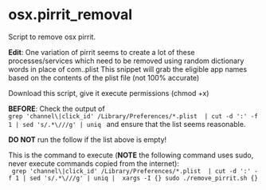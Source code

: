 # osx.pirrit_removal
Script to remove osx pirrit.


**Edit**: One variation of pirrit seems to create a lot of these processes/services which need to be removed using random dictionary words in place of com.<name>.plist
This snippet will grab the eligible app names based on the contents of the plist file (not 100% accurate)

Download this script, give it execute permissions (chmod +x) 

**BEFORE**:
Check the output of   
```grep 'channel\|click_id' /Library/Preferences/*.plist  | cut -d ':' -f 1 | sed 's/.*\///g' | uniq ```
and ensure that the list seems reasonable.

**DO NOT** run the follow if the list above is empty! 


This is the command to execute (**NOTE** the following command uses sudo, never execute commands copied from the internet):  
` grep 'channel\|click_id' /Library/Preferences/*.plist  | cut -d ':' -f 1 | sed 's/.*\///g' | uniq |  xargs -I {} sudo ./remove_pirrit.sh {}`

